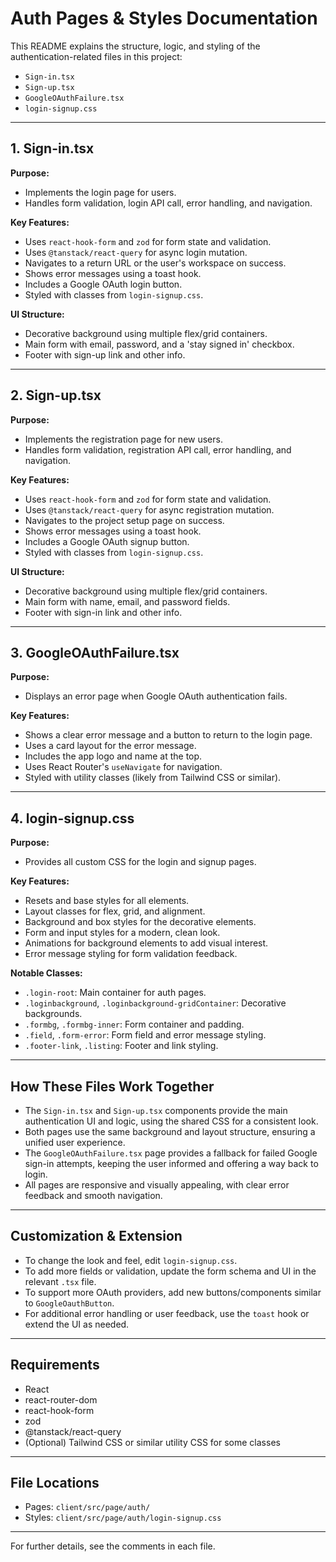 # Auth Pages & Styles Documentation

This README explains the structure, logic, and styling of the authentication-related files in this project:

- `Sign-in.tsx`
- `Sign-up.tsx`
- `GoogleOAuthFailure.tsx`
- `login-signup.css`

---

## 1. Sign-in.tsx

**Purpose:**
- Implements the login page for users.
- Handles form validation, login API call, error handling, and navigation.

**Key Features:**
- Uses `react-hook-form` and `zod` for form state and validation.
- Uses `@tanstack/react-query` for async login mutation.
- Navigates to a return URL or the user's workspace on success.
- Shows error messages using a toast hook.
- Includes a Google OAuth login button.
- Styled with classes from `login-signup.css`.

**UI Structure:**
- Decorative background using multiple flex/grid containers.
- Main form with email, password, and a 'stay signed in' checkbox.
- Footer with sign-up link and other info.

---

## 2. Sign-up.tsx

**Purpose:**
- Implements the registration page for new users.
- Handles form validation, registration API call, error handling, and navigation.

**Key Features:**
- Uses `react-hook-form` and `zod` for form state and validation.
- Uses `@tanstack/react-query` for async registration mutation.
- Navigates to the project setup page on success.
- Shows error messages using a toast hook.
- Includes a Google OAuth signup button.
- Styled with classes from `login-signup.css`.

**UI Structure:**
- Decorative background using multiple flex/grid containers.
- Main form with name, email, and password fields.
- Footer with sign-in link and other info.

---

## 3. GoogleOAuthFailure.tsx

**Purpose:**
- Displays an error page when Google OAuth authentication fails.

**Key Features:**
- Shows a clear error message and a button to return to the login page.
- Uses a card layout for the error message.
- Includes the app logo and name at the top.
- Uses React Router's `useNavigate` for navigation.
- Styled with utility classes (likely from Tailwind CSS or similar).

---

## 4. login-signup.css

**Purpose:**
- Provides all custom CSS for the login and signup pages.

**Key Features:**
- Resets and base styles for all elements.
- Layout classes for flex, grid, and alignment.
- Background and box styles for the decorative elements.
- Form and input styles for a modern, clean look.
- Animations for background elements to add visual interest.
- Error message styling for form validation feedback.

**Notable Classes:**
- `.login-root`: Main container for auth pages.
- `.loginbackground`, `.loginbackground-gridContainer`: Decorative backgrounds.
- `.formbg`, `.formbg-inner`: Form container and padding.
- `.field`, `.form-error`: Form field and error message styling.
- `.footer-link`, `.listing`: Footer and link styling.

---

## How These Files Work Together

- The `Sign-in.tsx` and `Sign-up.tsx` components provide the main authentication UI and logic, using the shared CSS for a consistent look.
- Both pages use the same background and layout structure, ensuring a unified user experience.
- The `GoogleOAuthFailure.tsx` page provides a fallback for failed Google sign-in attempts, keeping the user informed and offering a way back to login.
- All pages are responsive and visually appealing, with clear error feedback and smooth navigation.

---

## Customization & Extension

- To change the look and feel, edit `login-signup.css`.
- To add more fields or validation, update the form schema and UI in the relevant `.tsx` file.
- To support more OAuth providers, add new buttons/components similar to `GoogleOauthButton`.
- For additional error handling or user feedback, use the `toast` hook or extend the UI as needed.

---

## Requirements

- React
- react-router-dom
- react-hook-form
- zod
- @tanstack/react-query
- (Optional) Tailwind CSS or similar utility CSS for some classes

---

## File Locations

- Pages: `client/src/page/auth/`
- Styles: `client/src/page/auth/login-signup.css`

---

For further details, see the comments in each file.
